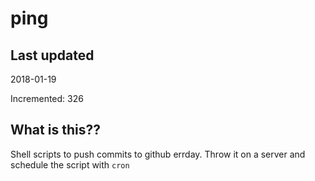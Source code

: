 # ping

## Last updated
2018-01-19

Incremented: 326

## What is this??
Shell scripts to push commits to github errday. Throw it on a server and schedule the script with `cron`
